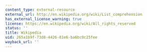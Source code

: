 ```yaml
---
content_type: external-resource
external_url: http://en.wikipedia.org/wiki/List_comprehension
has_external_license_warning: true
license: https://en.wikipedia.org/wiki/All_rights_reserved
status: ''
title: Wikipedia
uid: 265a1b9f-73d8-4426-81e6-ba6bc0c25fee
wayback_url: ''
---
```

